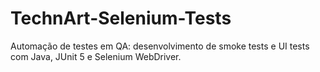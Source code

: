 # TechnArt-Selenium-Tests
Automação de testes em QA: desenvolvimento de smoke tests e UI tests com Java, JUnit 5 e Selenium WebDriver.
